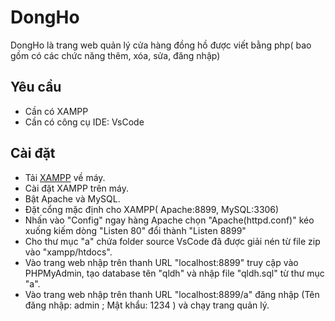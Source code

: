 # DongHo
DongHo là trang web quản lý cửa hàng đồng hồ được viết bằng php( bao gồm có các chức năng thêm, xóa, sửa, đăng nhập)
## Yêu cầu
- Cần có XAMPP
- Cần có công cụ IDE: VsCode
## Cài đặt
- Tải [XAMPP](https://www.apachefriends.org/download.html) về máy.
- Cài đặt XAMPP trên máy.
- Bật Apache và MySQL.
- Đặt cổng mặc định cho XAMPP( Apache:8899, MySQL:3306)
- Nhấn vào "Config" ngay hàng Apache chọn "Apache(httpd.conf)" kéo xuống kiếm dòng "Listen 80" đổi thành "Listen 8899"
- Cho thư mục "a" chứa folder source VsCode đã được giải nén từ file zip vào "xampp/htdocs".
- Vào trang web nhập trên thanh URL "localhost:8899" truy cập vào PHPMyAdmin, tạo database tên "qldh" và nhập file "qldh.sql" từ thư mục "a".
- Vào trang web nhập trên thanh URL "localhost:8899/a" đăng nhập (Tên đăng nhập: admin ; Mật khẩu: 1234 ) và chạy trang quản lý.
